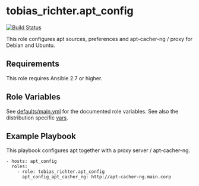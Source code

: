 # tobias_richter.apt_config

[![Build Status](https://travis-ci.org/tobias-richter/ansible-apt-config.svg?branch=master)](https://travis-ci.org/tobias-richter/ansible-apt-config)

This role configures apt sources, preferences and apt-cacher-ng / proxy for Debian and Ubuntu.

## Requirements

This role requires Ansible 2.7 or higher.

## Role Variables

See [defaults/main.yml](defaults/main.yml) for the documented role variables.
See also the distribution specific [vars](vars).


## Example Playbook

This playbook configures apt together with a proxy server / apt-cacher-ng.

    - hosts: apt_config
	  roles:
	    - role: tobias_richter.apt_config
	      apt_config_apt_cacher_ng: http://apt-cacher-ng.main.corp